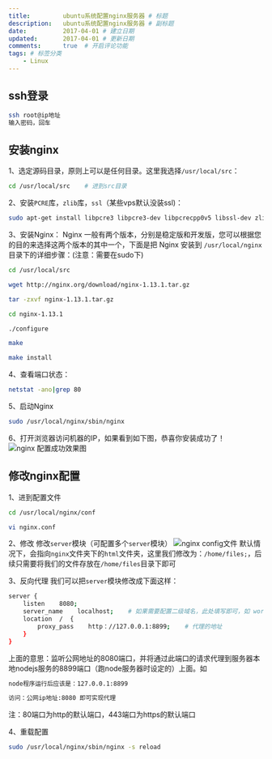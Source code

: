 ```yaml
---
title:         ubuntu系统配置nginx服务器 # 标题
description:   ubuntu系统配置nginx服务器 # 副标题
date:          2017-04-01 # 建立日期
updated:       2017-04-01 # 更新日期
comments:      true  # 开启评论功能
tags: # 标签分类
    - Linux
---
```


## ssh登录
```bash
ssh root@ip地址
输入密码，回车
```



## 安装nginx
1、选定源码目录，原则上可以是任何目录。这里我选择`/usr/local/src`：
```bash
cd /usr/local/src    # 进到src目录
```

2、安装`PCRE`库，`zlib`库，`ssl`（某些vps默认没装ssl)：
```bash
sudo apt-get install libpcre3 libpcre3-dev libpcrecpp0v5 libssl-dev zlib1g-dev
```
3、安装Nginx：
Nginx 一般有两个版本，分别是稳定版和开发版，您可以根据您的目的来选择这两个版本的其中一个，下面是把 Nginx 安装到 `/usr/local/nginx` 目录下的详细步骤：(注意：需要在sudo下)
```bash
cd /usr/local/src

wget http://nginx.org/download/nginx-1.13.1.tar.gz

tar -zxvf nginx-1.13.1.tar.gz

cd nginx-1.13.1

./configure

make

make install
```

4、查看端口状态：
```bash
netstat -ano|grep 80
```

5、启动Nginx
```bash
sudo /usr/local/nginx/sbin/nginx
```

6、打开浏览器访问机器的IP，如果看到如下图，恭喜你安装成功了！
<img src="../images/linux/nginx_success.png" title="nginx 配置成功效果图" />




## 修改nginx配置
1、进到配置文件
```bash
cd /usr/local/nginx/conf

vi nginx.conf
```

2、修改
修改`server`模块（可配置多个`server`模块）
<img src="../images/linux/nginx_conf.png" title="nginx config文件" />
默认情况下，会指向`nginx`文件夹下的`html`文件夹，这里我们修改为：`/home/files;`，后续只需要将我们的文件存放在`/home/files`目录下即可

3、反向代理
我们可以把`server`模块修改成下面这样：
```bash
server {
    listen    8080;
    server_name    localhost;    # 如果需要配置二级域名，此处填写即可，如 work.pimichen.com
    location  /  {
        proxy_pass    http：//127.0.0.1:8899;    # 代理的地址  
    }
}
```
上面的意思：监听公网地址的8080端口，并将通过此端口的请求代理到服务器本地nodejs服务的8899端口（跑node服务器时设定的）上面。如
```bash
node程序运行后应该是：127.0.0.1:8899

访问：公网ip地址:8080 即可实现代理
```

注：80端口为http的默认端口，443端口为https的默认端口

4、重载配置
```bash
sudo /usr/local/nginx/sbin/nginx -s reload
```